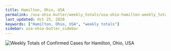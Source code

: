 ```yaml
---
title: Hamilton, Ohio, USA
permalink: /usa-ohio-butler/weekly_totals/usa-ohio-hamilton-weekly_totals.html
last_updated: Oct 25, 2020
keywords: ["Hamilton, Ohio, USA", "weekly totals"]
sidebar: usa-ohio-butler_sidebar
---
```


![Weekly Totals of Confirmed Cases for Hamilton, Ohio, USA](/covid_tracker/images/graphs/usa-ohio-hamilton-weekly_totals_graph.png)

